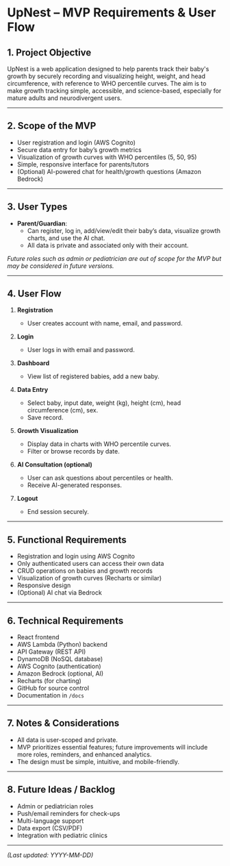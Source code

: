 # UpNest – MVP Requirements & User Flow

## 1. Project Objective

UpNest is a web application designed to help parents track their baby's growth by securely recording and visualizing height, weight, and head circumference, with reference to WHO percentile curves. The aim is to make growth tracking simple, accessible, and science-based, especially for mature adults and neurodivergent users.

---

## 2. Scope of the MVP

- User registration and login (AWS Cognito)
- Secure data entry for baby’s growth metrics
- Visualization of growth curves with WHO percentiles (5, 50, 95)
- Simple, responsive interface for parents/tutors
- (Optional) AI-powered chat for health/growth questions (Amazon Bedrock)

---

## 3. User Types

- **Parent/Guardian**:  
  - Can register, log in, add/view/edit their baby’s data, visualize growth charts, and use the AI chat.
  - All data is private and associated only with their account.

*Future roles such as admin or pediatrician are out of scope for the MVP but may be considered in future versions.*

---

## 4. User Flow

1. **Registration**
   - User creates account with name, email, and password.

2. **Login**
   - User logs in with email and password.

3. **Dashboard**
   - View list of registered babies, add a new baby.

4. **Data Entry**
   - Select baby, input date, weight (kg), height (cm), head circumference (cm), sex.
   - Save record.

5. **Growth Visualization**
   - Display data in charts with WHO percentile curves.
   - Filter or browse records by date.

6. **AI Consultation (optional)**
   - User can ask questions about percentiles or health.
   - Receive AI-generated responses.

7. **Logout**
   - End session securely.

---

## 5. Functional Requirements

- Registration and login using AWS Cognito
- Only authenticated users can access their own data
- CRUD operations on babies and growth records
- Visualization of growth curves (Recharts or similar)
- Responsive design
- (Optional) AI chat via Bedrock

---

## 6. Technical Requirements

- React frontend
- AWS Lambda (Python) backend
- API Gateway (REST API)
- DynamoDB (NoSQL database)
- AWS Cognito (authentication)
- Amazon Bedrock (optional, AI)
- Recharts (for charting)
- GitHub for source control
- Documentation in `/docs`

---

## 7. Notes & Considerations

- All data is user-scoped and private.
- MVP prioritizes essential features; future improvements will include more roles, reminders, and enhanced analytics.
- The design must be simple, intuitive, and mobile-friendly.

---

## 8. Future Ideas / Backlog

- Admin or pediatrician roles
- Push/email reminders for check-ups
- Multi-language support
- Data export (CSV/PDF)
- Integration with pediatric clinics

---

*(Last updated: YYYY-MM-DD)*
